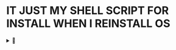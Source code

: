 <h1>IT JUST MY SHELL SCRIPT FOR INSTALL WHEN I REINSTALL OS</h1>

<details><summary>🌸</summary><blockquote>

<h2>This is Guide for Dualboot Windows + ArchLinux</h2>

### Make you have Internet

    iwctl

### Time sync (Vietnam) and set keyboard

    loadkeys i386/qwerty/us.map.gz

    timedatectl set-ntp true
    timedatectl set-timezone Asia/Ho_Chi_Minh

### Reflector and Keyring

    pacman -Sy reflector archlinux-keyring

    reflector -c Vietnam -c Singapore -c Japan -c India -a 12 --sort rate --save /etc/pacman.d/mirrorlist

### Disk

    cfdisk /dev/nvme0n1

    mkswap /dev/nvme0n1p6
    swapon /dev/nvme0n1p6

    mkfs.ext4 /dev/nvme0n1p5
    mount /dev/nvme0n1p5 /mnt

    mkdir /mnt/boot
    mount /dev/nvme0n1p3 /mnt/boot

### Install basic package

    pacstrap /mnt base base-devel linux linux-firmware linux-headers sbctl neovim

### Switch to /mnt

    genfstab -U /mnt >> /mnt/etc/fstab
    arch-chroot /mnt

### Set time and Languaue

    ln -sf /usr/share/zoneinfo/Asia/Ho_Chi_Minh /etc/localtime
    hwclock --systohc

    nvim /etc/locale.gen
    Uncomment: en_US.UTF-8 UTF-8
    locale-gen
    echo LANG=en_US.UTF-8 > /etc/locale.conf

### Set hostname

    echo arch > /etc/hostname

    nvim /etc/hosts
    Add: 127.0.0.1[TAB]localhost
         ::1[TAB][TAB]localhost
         127.0.1.1[TAB]arch.localdomain[TAB]arch

### User add or password

    passwd

    useradd -m sowntee
    passwd sowntee
    usermod -aG wheel,audio,video,optical,storage,power sowntee

    EDITOR=nvim visudo
    Add: sowntee ALL=(ALL) ALL
         sowntee ALL=(ALL:ALL) NOPASSWD: /usr/bin/systemctl, /usr/sbin/rfkill
    Uncomment: %wheel ALL=(ALL) ALL

###  Wifi

	sudo pacman -S netctl networkmanager ifplugd dhcpcd dialog wpa_supplicant wireless_tools
	sudo systemctl enable NetworkManager dhcpcd

## GRUB

    sudo pacman -S grub os-prober efibootmgr ntfs-3g mtools dosfstools
    sudo nvim /etc/default/grub
    Uncomment: GRUB_DISABLE_OS_PROBER=false
    grub-install --target=x86_64-efi --efi-directory=/boot --bootloader-id=GRUB
    sudo grub-mkconfig -o /boot/grub/grub.cfg

#### Enable Secure Boot (Do it when restart)
    grub-install --target=x86_64-efi --efi-directory=/boot --bootloader-id=GRUB --modules="tpm" --disable-shim-lock
    sudo grub-mkconfig -o /boot/grub/grub.cfg
    sudo sbctl create-keys
    sudo sbctl sign -s /boot/EFI/GRUB/grubx64.efi
    sudo sbctl sign -s /boot/EFI/Boot/bootx64.efi
    sudo sbctl sign -s /boot/vmlinuz-linux
    sudo chattr -i /sys/firmware/efi/efivars/*
    sudo sbctl enroll-keys -mi

### Exit and Reboot

    exit
    unmount -R /mnt
    reboot

## Access file Windows
    
    mkdir Windows
    sudo mount -t ntfs-3g -o ro /dev/nvme0n1p3 $HOME/Windows

## Driver NVDIA
    
    sudo nvim /etc/pacman.conf
    Uncomment: [multilib]
               Include = /etc/pacman.d/mirrorlist
    sudo pacman -S --needed nvidia nvidia-utils lib32-nvidia-utils nvidia-settings vulkan-icd-loader lib32-vulkan-icd-loader nvidia-prime --noconfirm

    sudo nvim /etc/default/grub
    Add: nvidia_drm.modeset=1 on GRUB_CMDLINE_LINUX_DEFAULT
    sudo grub-mkconfig -o /boot/grub/grub.cfg
    reboot

</blockquote></details>
